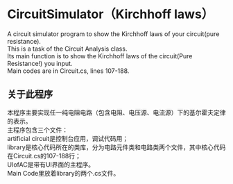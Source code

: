 # CircuitSimulator（Kirchhoff laws）
A circuit simulator program to show the Kirchhoff laws of your circuit(pure resistance).  
This is a task of the Circuit Analysis class.  
Its main function is to show the Kirchhoff laws of the circuit(Pure Resistance!) you input.  
Main codes are in Circuit.cs, lines 107-188.  
## 关于此程序
本程序主要实现任一纯电阻电路（包含电阻、电压源、电流源）下的基尔霍夫定律的表示。  
主程序包含三个文件：  
artificial circuit是控制台应用，调试代码用；  
library是核心代码所在的类库，分为电路元件类和电路类两个文件，其中核心代码在Circuit.cs的107-188行；  
UIofAC是带有UI界面的主程序。  
Main Code里放着library的两个.cs文件。  
